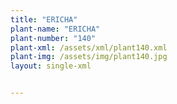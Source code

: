 ```yaml
---
title: "ERICHA"
plant-name: "ERICHA"
plant-number: "140"
plant-xml: /assets/xml/plant140.xml
plant-img: /assets/img/plant140.jpg
layout: single-xml


---
```

